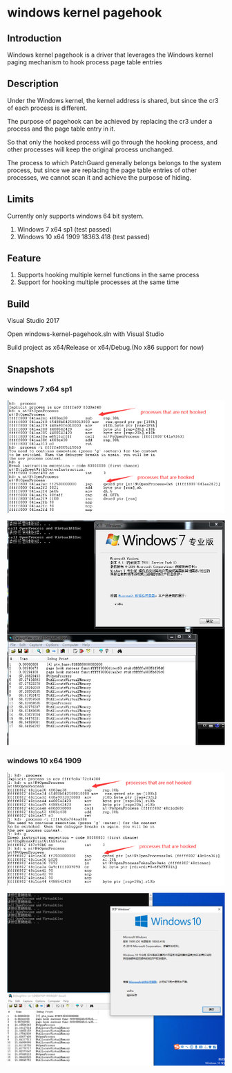 # windows kernel pagehook

## Introduction

Windows kernel pagehook is a driver that leverages the Windows kernel paging mechanism to hook process page table entries

## Description

Under the Windows kernel, the kernel address is shared, but since the cr3 of each process is different.

The purpose of pagehook can be achieved by replacing the cr3 under a process and the page table entry in it.

So that only the hooked process will go through the hooking process, and other processes will keep the original process unchanged.

The process to which PatchGuard generally belongs belongs to the system process, but since we are replacing the page table entries of other processes, we cannot scan it and achieve the purpose of hiding.

## Limits

Currently only supports windows 64 bit system.

1. Windows 7 x64 sp1 (test passed)
2. Windows 10 x64  1909 18363.418 (test passed)

## Feature

1. Supports hooking multiple kernel functions in the same process
2. Support for hooking multiple processes at the same time

## Build

Visual Studio 2017

Open windows-kernel-pagehook.sln with Visual Studio

Build project as x64/Release or x64/Debug.(No x86 support for now)

## Snapshots

### windows 7 x64 sp1

![image-20221025142021143](images/image-20221025142021143.png)

![image-20221025141707943](images/image-20221025141707943.png)

### windows 10 x64 1909

![image-20221025142542299](images/image-20221025142542299.png)

![image-20221025142600028](images/image-20221025142600028.png)


